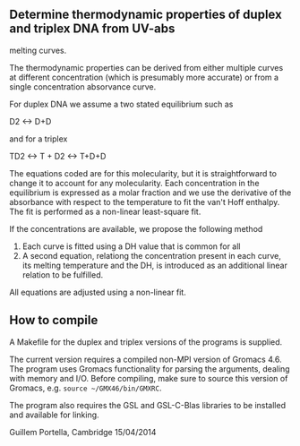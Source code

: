 
## Determine thermodynamic properties of duplex and triplex DNA from UV-abs
melting curves. 

The thermodynamic properties can be derived from either
multiple curves at different concentration (which is presumably more accurate)
or from a single concentration absorvance curve.

For duplex DNA we assume a two stated equilibrium such as 

D2 <-> D+D

and for a triplex 

TD2 <-> T + D2 <-> T+D+D

The equations coded are for this molecularity, but it is straightforward to
change it to account for any molecularity. Each concentration in the
equilibrium is expressed as a molar fraction and we use the derivative of the
absorbance with respect to the temperature to fit the van't Hoff enthalpy. The
fit is performed as a non-linear least-square fit. 

If the concentrations are available, we propose the following method

1. Each curve is fitted using a DH value that is common for all
2. A second equation, relationg the concentration present in each curve, its
   melting temperature and the  DH, is introduced as an additional linear 
   relation to be fulfilled. 

All equations are adjusted using a non-linear fit.

## How to compile 

A Makefile for the duplex and triplex versions of the programs
is supplied.

The current version requires a compiled non-MPI version of Gromacs 4.6. 
The program uses Gromacs functionality for parsing the arguments, dealing 
with memory and I/O. 
Before compiling, make sure to source this version of Gromacs, e.g. ```source ~/GMX46/bin/GMXRC```.

The program also requires the GSL and GSL-C-Blas libraries to be installed
and available for linking. 

Guillem Portella, Cambridge 15/04/2014

